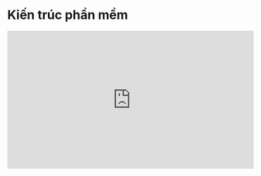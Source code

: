 # Kiến trúc phần mềm

<iframe src="https://prezi.com/embed/dcco-rchqjcj/" id="iframe_container" frameborder="0" webkitallowfullscreen="" mozallowfullscreen="" allowfullscreen="" allow="autoplay; fullscreen" height="315" width="560"></iframe>
